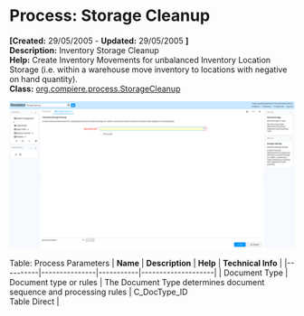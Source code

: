 # Process: Storage Cleanup 

**[Created:** 29/05/2005 - **Updated:** 29/05/2005 **]**  
**Description:** Inventory Storage Cleanup  
**Help:** Create Inventory Movements for unbalanced Inventory Location Storage (i.e. within a warehouse move inventory to locations with negative on hand quantity).  
**Class:** [org.compiere.process.StorageCleanup](https://jenkins.idempiere.org/job/iDempiere12Daily/ws/org.idempiere.javadoc/API/org/compiere/process/StorageCleanup.html)

![](/img/docs/manual/StorageCleanup-Process_iDempiere_v12.0.0.png)

Table: Process Parameters
| **Name** | **Description** | **Help** | **Technical Info** |
|----------|---------------|-----------|--------------------|
| Document Type | Document type or rules | The Document Type determines document sequence and processing rules | C_DocType_ID<br/>Table Direct | 


